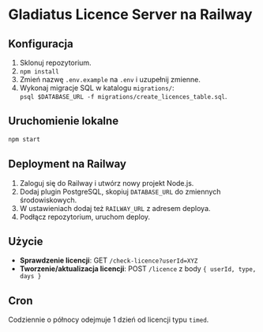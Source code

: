 # Gladiatus Licence Server na Railway

## Konfiguracja
1. Sklonuj repozytorium.
2. `npm install`
3. Zmień nazwę `.env.example` na `.env` i uzupełnij zmienne.
4. Wykonaj migracje SQL w katalogu `migrations/`:  
   `psql $DATABASE_URL -f migrations/create_licences_table.sql`.

## Uruchomienie lokalne
```bash
npm start
```

## Deployment na Railway
1. Zaloguj się do Railway i utwórz nowy projekt Node.js.
2. Dodaj plugin PostgreSQL, skopiuj `DATABASE_URL` do zmiennych środowiskowych.
3. W ustawieniach dodaj też `RAILWAY_URL` z adresem deploya.
4. Podłącz repozytorium, uruchom deploy.

## Użycie
- **Sprawdzenie licencji**: GET `/check-licence?userId=XYZ`
- **Tworzenie/aktualizacja licencji**: POST `/licence` z body `{ userId, type, days }`

## Cron
Codziennie o północy odejmuje 1 dzień od licencji typu `timed`.

